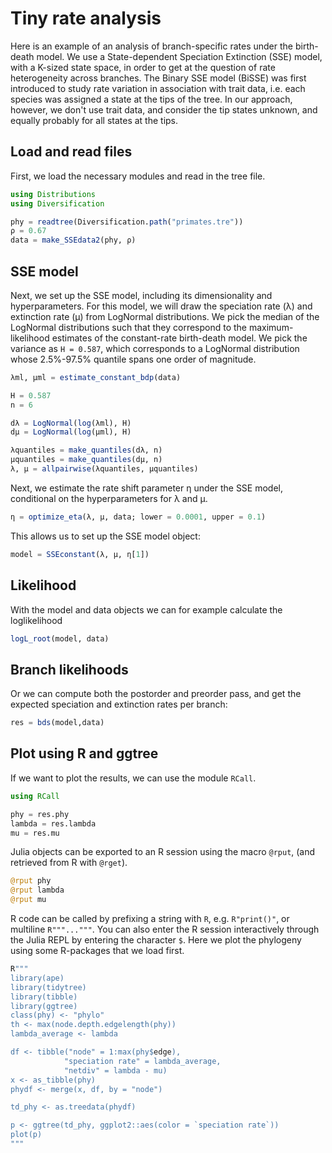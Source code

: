 # Tiny rate analysis

Here is an example of an analysis of branch-specific rates under the birth-death model. We use a State-dependent Speciation Extinction (SSE) model, with a K-sized state space, in order to get at the question of rate heterogeneity across branches. The Binary SSE model (BiSSE) was first introduced to study rate variation in association with trait data, i.e. each species was assigned a state at the tips of the tree. In our approach, however, we don't use trait data, and consider the tip states unknown, and equally probably for all states at the tips. 

## Load and read files

First, we load the necessary modules and read in the tree file.

```julia
using Distributions
using Diversification

phy = readtree(Diversification.path("primates.tre"))
ρ = 0.67
data = make_SSEdata2(phy, ρ)
```

## SSE model 

Next, we set up the SSE model, including its dimensionality and hyperparameters. For this model, we will draw the speciation rate (λ) and extinction rate (µ) from LogNormal distributions. We pick the median of the LogNormal distributions such that they correspond to the maximum-likelihood estimates of the constant-rate birth-death model. We pick the variance as `H = 0.587`, which corresponds to a LogNormal distribution whose 2.5%-97.5% quantile spans one order of magnitude. 


```julia
λml, μml = estimate_constant_bdp(data)

H = 0.587
n = 6

dλ = LogNormal(log(λml), H)
dμ = LogNormal(log(µml), H)

λquantiles = make_quantiles(dλ, n)
µquantiles = make_quantiles(dμ, n)
λ, μ = allpairwise(λquantiles, µquantiles)
```

Next, we estimate the rate shift parameter η under the SSE model, conditional on the hyperparameters for λ and µ.
```julia
η = optimize_eta(λ, µ, data; lower = 0.0001, upper = 0.1)
```

This allows us to set up the SSE model object:

```julia
model = SSEconstant(λ, μ, η[1])
```

## Likelihood
With the model and data objects we can for example calculate the loglikelihood

```julia
logL_root(model, data)
```

## Branch likelihoods
Or we can compute both the postorder and preorder pass, and get the expected speciation and extinction rates per branch:

```julia
res = bds(model,data)
```

## Plot using R and ggtree
If we want to plot the results, we can use the module `RCall`. 

```julia
using RCall

phy = res.phy
lambda = res.lambda
mu = res.mu
```

Julia objects can be exported to an R session using the macro `@rput`, (and retrieved from R with `@rget`). 

```julia
@rput phy
@rput lambda
@rput mu
```

R code can be called by prefixing a string with `R`, e.g. `R"print()"`, or multiline `R"""..."""`. You can also enter the R session interactively through the Julia REPL by entering the character `$`. Here we plot the phylogeny using some R-packages that we load first.

```julia
R"""
library(ape)
library(tidytree)
library(tibble)
library(ggtree)
class(phy) <- "phylo"
th <- max(node.depth.edgelength(phy))
lambda_average <- lambda

df <- tibble("node" = 1:max(phy$edge),
            "speciation rate" = lambda_average,
            "netdiv" = lambda - mu)
x <- as_tibble(phy)
phydf <- merge(x, df, by = "node")

td_phy <- as.treedata(phydf)

p <- ggtree(td_phy, ggplot2::aes(color = `speciation rate`))
plot(p)
"""
```

